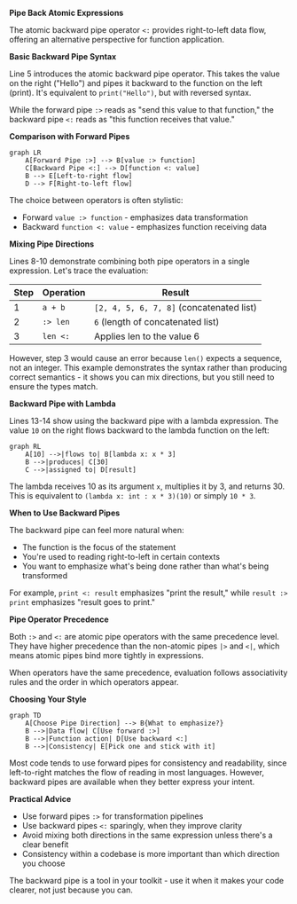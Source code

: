 **Pipe Back Atomic Expressions**

The atomic backward pipe operator `<:` provides right-to-left data flow, offering an alternative perspective for function application.

**Basic Backward Pipe Syntax**

Line 5 introduces the atomic backward pipe operator. This takes the value on the right ("Hello") and pipes it backward to the function on the left (print). It's equivalent to `print("Hello")`, but with reversed syntax.

While the forward pipe `:>` reads as "send this value to that function," the backward pipe `<:` reads as "this function receives that value."

**Comparison with Forward Pipes**

```mermaid
graph LR
    A[Forward Pipe :>] --> B[value :> function]
    C[Backward Pipe <:] --> D[function <: value]
    B --> E[Left-to-right flow]
    D --> F[Right-to-left flow]
```

The choice between operators is often stylistic:
- Forward `value :> function` - emphasizes data transformation
- Backward `function <: value` - emphasizes function receiving data

**Mixing Pipe Directions**

Lines 8-10 demonstrate combining both pipe operators in a single expression. Let's trace the evaluation:

| Step | Operation | Result |
|------|-----------|--------|
| 1 | `a + b` | `[2, 4, 5, 6, 7, 8]` (concatenated list) |
| 2 | `:> len` | `6` (length of concatenated list) |
| 3 | `len <:` | Applies len to the value 6 |

However, step 3 would cause an error because `len()` expects a sequence, not an integer. This example demonstrates the syntax rather than producing correct semantics - it shows you can mix directions, but you still need to ensure the types match.

**Backward Pipe with Lambda**

Lines 13-14 show using the backward pipe with a lambda expression. The value `10` on the right flows backward to the lambda function on the left:

```mermaid
graph RL
    A[10] -->|flows to| B[lambda x: x * 3]
    B -->|produces| C[30]
    C -->|assigned to| D[result]
```

The lambda receives 10 as its argument `x`, multiplies it by 3, and returns 30. This is equivalent to `(lambda x: int : x * 3)(10)` or simply `10 * 3`.

**When to Use Backward Pipes**

The backward pipe can feel more natural when:
- The function is the focus of the statement
- You're used to reading right-to-left in certain contexts
- You want to emphasize what's being done rather than what's being transformed

For example, `print <: result` emphasizes "print the result," while `result :> print` emphasizes "result goes to print."

**Pipe Operator Precedence**

Both `:>` and `<:` are atomic pipe operators with the same precedence level. They have higher precedence than the non-atomic pipes `|>` and `<|`, which means atomic pipes bind more tightly in expressions.

When operators have the same precedence, evaluation follows associativity rules and the order in which operators appear.

**Choosing Your Style**

```mermaid
graph TD
    A[Choose Pipe Direction] --> B{What to emphasize?}
    B -->|Data flow| C[Use forward :>]
    B -->|Function action| D[Use backward <:]
    B -->|Consistency| E[Pick one and stick with it]
```

Most code tends to use forward pipes for consistency and readability, since left-to-right matches the flow of reading in most languages. However, backward pipes are available when they better express your intent.

**Practical Advice**

- Use forward pipes `:>` for transformation pipelines
- Use backward pipes `<:` sparingly, when they improve clarity
- Avoid mixing both directions in the same expression unless there's a clear benefit
- Consistency within a codebase is more important than which direction you choose

The backward pipe is a tool in your toolkit - use it when it makes your code clearer, not just because you can.
